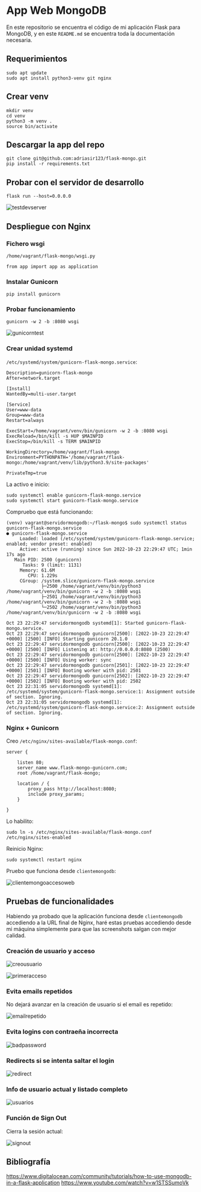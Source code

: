 # App Web MongoDB

En este repositorio se encuentra el código de mi aplicación Flask para MongoDB, y en este `README.md` se encuentra toda la documentación necesaria.

## Requerimientos

```shell
sudo apt update
sudo apt install python3-venv git nginx
```

## Crear venv

```shell
mkdir venv
cd venv
python3 -m venv .
source bin/activate
```

## Descargar la app del repo

```shell
git clone git@github.com:adriasir123/flask-mongo.git
pip install -r requirements.txt
```

## Probar con el servidor de desarrollo

```shell
flask run --host=0.0.0.0
```

![testdevserver](https://i.imgur.com/xbcOTBK.png)

## Despliegue con Nginx

### Fichero wsgi

`/home/vagrant/flask-mongo/wsgi.py`

```shell
from app import app as application
```

### Instalar Gunicorn

```shell
pip install gunicorn
```

### Probar funcionamiento

```shell
gunicorn -w 2 -b :8080 wsgi
```

![gunicorntest](https://i.imgur.com/6xQkVOo.png)

### Crear unidad systemd

`/etc/systemd/system/gunicorn-flask-mongo.service`:

```shell
Description=gunicorn-flask-mongo
After=network.target

[Install]
WantedBy=multi-user.target

[Service]
User=www-data
Group=www-data
Restart=always

ExecStart=/home/vagrant/venv/bin/gunicorn -w 2 -b :8080 wsgi
ExecReload=/bin/kill -s HUP $MAINPID
ExecStop=/bin/kill -s TERM $MAINPID

WorkingDirectory=/home/vagrant/flask-mongo
Environment=PYTHONPATH='/home/vagrant/flask-mongo:/home/vagrant/venv/lib/python3.9/site-packages'

PrivateTmp=true
```

La activo e inicio:

```shell
sudo systemctl enable gunicorn-flask-mongo.service
sudo systemctl start gunicorn-flask-mongo.service
```

Compruebo que está funcionando:

```shell
(venv) vagrant@servidormongodb:~/flask-mongo$ sudo systemctl status gunicorn-flask-mongo.service
● gunicorn-flask-mongo.service
     Loaded: loaded (/etc/systemd/system/gunicorn-flask-mongo.service; enabled; vendor preset: enabled)
     Active: active (running) since Sun 2022-10-23 22:29:47 UTC; 1min 17s ago
   Main PID: 2500 (gunicorn)
      Tasks: 9 (limit: 1131)
     Memory: 61.6M
        CPU: 1.229s
     CGroup: /system.slice/gunicorn-flask-mongo.service
             ├─2500 /home/vagrant/venv/bin/python3 /home/vagrant/venv/bin/gunicorn -w 2 -b :8080 wsgi
             ├─2501 /home/vagrant/venv/bin/python3 /home/vagrant/venv/bin/gunicorn -w 2 -b :8080 wsgi
             └─2502 /home/vagrant/venv/bin/python3 /home/vagrant/venv/bin/gunicorn -w 2 -b :8080 wsgi

Oct 23 22:29:47 servidormongodb systemd[1]: Started gunicorn-flask-mongo.service.
Oct 23 22:29:47 servidormongodb gunicorn[2500]: [2022-10-23 22:29:47 +0000] [2500] [INFO] Starting gunicorn 20.1.0
Oct 23 22:29:47 servidormongodb gunicorn[2500]: [2022-10-23 22:29:47 +0000] [2500] [INFO] Listening at: http://0.0.0.0:8080 (2500)
Oct 23 22:29:47 servidormongodb gunicorn[2500]: [2022-10-23 22:29:47 +0000] [2500] [INFO] Using worker: sync
Oct 23 22:29:47 servidormongodb gunicorn[2501]: [2022-10-23 22:29:47 +0000] [2501] [INFO] Booting worker with pid: 2501
Oct 23 22:29:47 servidormongodb gunicorn[2502]: [2022-10-23 22:29:47 +0000] [2502] [INFO] Booting worker with pid: 2502
Oct 23 22:31:05 servidormongodb systemd[1]: /etc/systemd/system/gunicorn-flask-mongo.service:1: Assignment outside of section. Ignoring.
Oct 23 22:31:05 servidormongodb systemd[1]: /etc/systemd/system/gunicorn-flask-mongo.service:2: Assignment outside of section. Ignoring.
```

### Nginx + Gunicorn

Creo `/etc/nginx/sites-available/flask-mongo.conf`:

```shell
server {

    listen 80;
    server_name www.flask-mongo-gunicorn.com;
    root /home/vagrant/flask-mongo;

    location / {
        proxy_pass http://localhost:8080;
        include proxy_params;
    }

}
```

Lo habilito:

```shell
sudo ln -s /etc/nginx/sites-available/flask-mongo.conf /etc/nginx/sites-enabled
```

Reinicio Nginx:

```shell
sudo systemctl restart nginx
```

Pruebo que funciona desde `clientemongodb`:

![clientemongoaccesoweb](https://i.imgur.com/PcLt5ZI.png)

## Pruebas de funcionalidades

Habiendo ya probado que la aplicación funciona desde `clientemongodb` accediendo a la URL final de Nginx, haré estas pruebas accediendo desde mi máquina simplemente para que las screenshots salgan con mejor calidad.

### Creación de usuario y acceso

![creousuario](https://i.imgur.com/Q1kJd9X.png)

![primeracceso](https://i.imgur.com/bfx5slT.png)

### Evita emails repetidos

No dejará avanzar en la creación de usuario si el email es repetido:

![emailrepetido](https://i.postimg.cc/5tL9QjzW/email-repetidooooo.gif)

### Evita logins con contraeña incorrecta

![badpassword](https://i.postimg.cc/rFSynDmn/bad-password.gif)

### Redirects si se intenta saltar el login

![redirect](https://i.postimg.cc/gJH7fbCZ/redirect.gif)

### Info de usuario actual y listado completo

![usuarios](https://i.postimg.cc/05mG5CjV/usuarios.gif)

### Función de Sign Out

Cierra la sesión actual:

![signout](https://i.postimg.cc/VvcC03vD/signout.gif)

## Bibliografía

https://www.digitalocean.com/community/tutorials/how-to-use-mongodb-in-a-flask-application
https://www.youtube.com/watch?v=w1STSSumoVk
